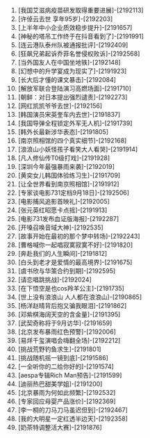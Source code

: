 
1. [我国艾滋病疫苗研发取得重要进展]-[2192113]
1. [许倬云去世 享年95岁]-[2192203]
1. [上半年中小企业质效稳步提升]-[2191657]
1. [神秘的塔吊工作终于在抖音看到了]-[2191991]
1. [连云港队泰州队被通报批评]-[2192409]
1. [狂飙兄弟起诉乔菲名誉侵权败诉]-[2192568]
1. [当外国友人在中国坐地铁]-[2192148]
1. [幻想中的升学宴成为现实了]-[2191923]
1. [长大后才懂的课文暴击]-[2192084]
1. [解放军联合登陆演习高燃场面]-[2191710]
1. [朝鲜：对日本提出强烈谴责]-[2192273]
1. [网红凯凯爷爷去世]-[2192156]
1. [韩国演员宋英奎车内去世]-[2191837]
1. [我国导弹全程锁定外军无人机]-[2191739]
1. [韩外长最新涉华表态]-[2191805]
1. [南京照相馆的四个真实细节]-[2192168]
1. [浪浪山小妖怪孩子看笑大人看哭]-[2191914]
1. [凡人修仙传T0级打戏]-[2191928]
1. [深圳今年最强暴雨来袭]-[2192019]
1. [黄奕女儿韩国体验练习生]-[2191709]
1. [让全世界看到南京照相馆]-[2191912]
1. [专家谈电影731定档9月18日]-[2192506]
1. [电影捕风追影首映礼]-[2192005]
1. [张元英红昭愿卡点摇]-[2191913]
1. [电影731发布血证版海报]-[2192287]
1. [开嗓召唤音域大神]-[2192535]
1. [故事开始在最初的那个梦中转场]-[2192243]
1. [曹格喊你一起唱寂寞寂寞不好]-[2191820]
1. [奔赴我们的人生瞬间]-[2191812]
1. [白头到老才是爱情的最高境界]-[2191675]
1. [虞书欣与华策合约到期]-[2192595]
1. [请恋唱跳挑战]-[2192024]
1. [在下悟空是也cos羚羊公主]-[2191735]
1. [世上没有浪浪山 人人都在浪浪山]-[2190865]
1. [杨洋赵晴背后抱又骗我眼泪]-[2191862]
1. [邓紫棋海阔天空的含金量]-[2191395]
1. [武契奇称将于9月访华]-[2191659]
1. [北京发布暴雨红色预警]-[2192006]
1. [易烊千玺演唱会嗨翻全场]-[2192212]
1. [挑战荒野钓鱼求生]-[2191801]
1. [挑战随机摇一镜到底]-[2191586]
1. [一全听你的二给你好的]-[2191574]
1. [aespa专辑Rich Man预告]-[2191599]
1. [迪丽热巴甜美学姐]-[2191200]
1. [北京暴雨为何如此频繁]-[2192532]
1. [专家回应母婴产品涨价]-[2192369]
1. [李一桐的刀马刀马虽迟但到]-[2192467]
1. [我的大明星一定红透半边天]-[2192358]
1. [奶茶特调整活大赛]-[2191876]
